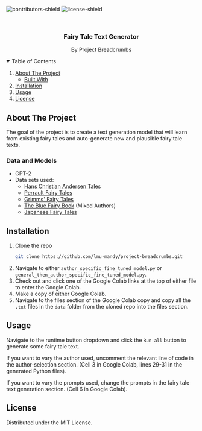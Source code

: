 ![contributors-shield]
![license-shield]

<!-- PROJECT TITLE -->
<br />
<p align="center">
  <h3 align="center">Fairy Tale Text Generator</h3>

  <p align="center">
    By Project Breadcrumbs
  </p>
</p>

<!-- TABLE OF CONTENTS -->
<details open="open">
  <summary>Table of Contents</summary>
  <ol>
    <li>
      <a href="#about-the-project">About The Project</a>
      <ul>
        <li><a href="#built-with">Built With</a></li>
      </ul>
    </li>
    <li>
      <a href="#installation">Installation</a>
    </li>
    <li><a href="#usage">Usage</a></li>
    <li><a href="#license">License</a></li>
  </ol>
</details>

<!-- ABOUT THE PROJECT -->
## About The Project

The goal of the project is to create a text generation model that will learn from existing fairy tales and auto-generate new and plausible fairy tale texts.

### Data and Models

* GPT-2
* Data sets used:
    * [Hans Christian Andersen Tales](http://www.gutenberg.org/ebooks/27200)
    * [Perrault Fairy Tales](http://www.gutenberg.org/files/29021/29021-h/29021-h.htm)
    * [Grimms' Fairy Tales](https://www.gutenberg.org/files/2591/2591-h/2591-h.htm)
    * [The Blue Fairy Book](http://www.gutenberg.org/files/503/503-h/503-h.htm) (Mixed Authors)
    * [Japanese Fairy Tales](http://www.gutenberg.org/files/4018/4018-h/4018-h.htm)

<!-- INSTALLATION -->
## Installation

1. Clone the repo
   ```sh
   git clone https://github.com/lmu-mandy/project-breadcrumbs.git
   ```
2. Navigate to either `author_specific_fine_tuned_model.py` or `general_then_author_specific_fine_tuned_model.py`.
3. Check out and click one of the Google Colab links at the top of either file to enter the Google Colab.
4. Make a copy of either Google Colab.
5. Navigate to the files section of the Google Colab copy and copy all the `.txt` files in the `data` folder from the cloned repo into the files section.

<!-- USAGE EXAMPLES -->
## Usage

Navigate to the runtime button dropdown and click the `Run all` button to generate some fairy tale text.

If you want to vary the author used, uncomment the relevant line of code in the author-selection section. (Cell 3 in Google Colab, lines 29-31 in the generated Python files).

If you want to vary the prompts used, change the prompts in the fairy tale text generation section. (Cell 6 in Google Colab).

<!-- LICENSE -->
## License

Distributed under the MIT License.

<!-- MARKDOWN LINKS & IMAGES -->
<!-- https://www.markdownguide.org/basic-syntax/#reference-style-links -->
[contributors-shield]: https://img.shields.io/static/v1?label=CONTRIBUTORS&message=3&color=brightgreen
[license-shield]: https://img.shields.io/static/v1?label=LICENSE&message=MIT&color=brightgreen
